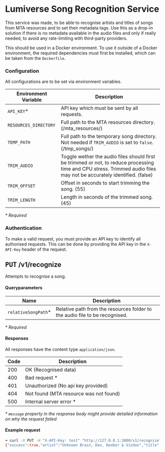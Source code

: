 # Lumiverse Song Recognition Service

This service was made, to be able to recognise artists and titles of songs from MTA resources and to set their metadata tags. Use this as a drop-in solution if there is no metadata available in the audio files and only if really needed, to avoid any rate-limiting with third-party providers.

This should be used in a Docker environment. To use it outside of a Docker environment, the required dependencies must first be installed, which can be taken from the `Dockerfile`.

### Configuration

All configurations are to be set via environment variables.

| Environment Variable  | Description                                                                                                                                                           |
| --------------------- | --------------------------------------------------------------------------------------------------------------------------------------------------------------------- |
| `API_KEY`\*           | API key which must be sent by all requests.                                                                                                                           |
| `RESOURCES_DIRECTORY` | Full path to the MTA resources directory. (/mta_resources/)                                                                                                           |
| `TEMP_PATH`           | Full path to the temporary song directory. Not needed if `TRIM_AUDIO` is set to `false`. (/tmp_songs/)                                                                |
| `TRIM_AUDIO`          | Toggle wether the audio files should first be trimmed or not, to reduce processing time and CPU stress. Trimmed audio files may not be accurately identified. (false) |
| `TRIM_OFFSET`         | Offset in seconds to start trimming the song. (55)                                                                                                                    |
| `TRIM_LENGTH`         | Length in seconds of the trimmed song. (45)                                                                                                                           |

_\* Required_

### Authentication

To make a valid request, you must provide an API key to identify all authorised requests. This can be done by providing the API key in the `X-API-Key` header of the request.

## <kbd>PUT</kbd> /v1/recognize

Attempts to recognise a song.

#### Queryparameters

| Name                 | Description                                                                 |
| -------------------- | --------------------------------------------------------------------------- |
| `relativeSongPath`\* | Relative path from the resources folder to the audio file to be recognised. |

_\* Required_

#### Responses

All responses have the content type `application/json`.

| Code | Description                            |
| ---- | -------------------------------------- |
| 200  | OK (Recognised data)                   |
| 400  | Bad request \*                         |
| 401  | Unauthorized (No api key provided)     |
| 404  | Not found (MTA resource was not found) |
| 500  | Internal server error \*               |

_\* `message` property in the response body might provide detailed information on why the request failed_

#### Example request

```sh
➜ curl -X PUT -H "X-API-Key: test" "http://127.0.0.1:3000/v1/recognize?relativeSongPath=-DM-Peek-v4-Phenomenon/assets/music.mp3"
{"success":true,"artist":"Unknown Brain, Dax, Hoober & Vindon","title":"Phenomenon"}
```
